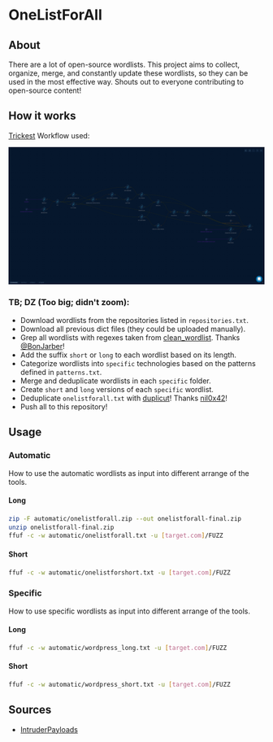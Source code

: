 # OneListForAll

## About 

There are a lot of open-source wordlists. This project aims to collect, organize, merge, and constantly update these wordlists, so they can be used in the most effective way. Shouts out to everyone contributing to open-source content!

## How it works

[Trickest](https://trickest.com) Workflow used:

![Trickest Workflow - OneListForAll](workflow.png "Trickest Workflow - OneListForAll")

### TB; DZ (Too big; didn't zoom):
- Download wordlists from the repositories listed in `repositories.txt`.
- Download all previous dict files (they could be uploaded manually).
- Grep all wordlists with regexes taken from [clean_wordlist](https://github.com/BonJarber/SecUtils/tree/master/clean_wordlist). Thanks [@BonJarber](https://github.com/BonJarber/)!
- Add the suffix `short` or `long` to each wordlist based on its length.
- Categorize wordlists into `specific` technologies based on the patterns defined in `patterns.txt`.
- Merge and deduplicate wordlists in each `specific` folder.
- Create `short` and `long` versions of each `specific` wordlist.
- Deduplicate ```onelistforall.txt``` with [duplicut](https://github.com/nil0x42/duplicut)! Thanks [nil0x42](https://github.com/nil0x42)!
- Push all to this repository!


## Usage

### Automatic

How to use the automatic wordlists as input into different arrange of the tools.

#### Long

```bash
zip -F automatic/onelistforall.zip --out onelistforall-final.zip
unzip onelistforall-final.zip 
ffuf -c -w automatic/onelistforall.txt -u [target.com]/FUZZ
```

#### Short

```bash
ffuf -c -w automatic/onelistforshort.txt -u [target.com]/FUZZ
```

### Specific

How to use specific wordlists as input into different arrange of the tools.

#### Long

```bash
ffuf -c -w automatic/wordpress_long.txt -u [target.com]/FUZZ
```

#### Short

```bash
ffuf -c -w automatic/wordpress_short.txt -u [target.com]/FUZZ
```

## Sources

- [IntruderPayloads](https://github.com/1N3/IntruderPayloads.git)
